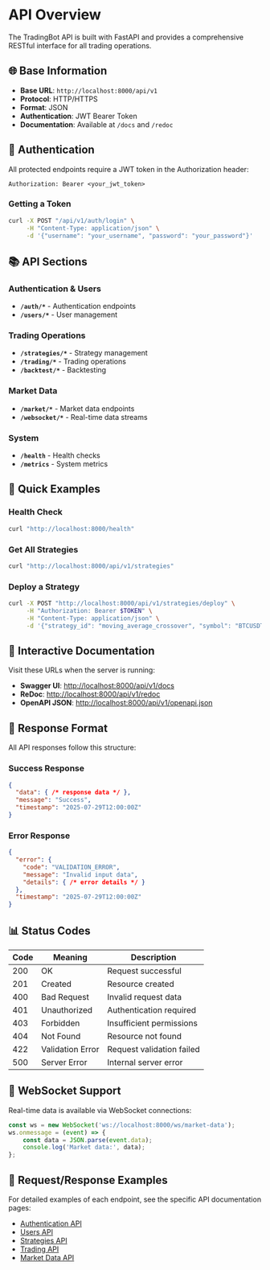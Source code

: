 # API Overview

The TradingBot API is built with FastAPI and provides a comprehensive RESTful interface for all trading operations.

## 🌐 Base Information

- **Base URL**: `http://localhost:8000/api/v1`
- **Protocol**: HTTP/HTTPS
- **Format**: JSON
- **Authentication**: JWT Bearer Token
- **Documentation**: Available at `/docs` and `/redoc`

## 🔐 Authentication

All protected endpoints require a JWT token in the Authorization header:

```http
Authorization: Bearer <your_jwt_token>
```

### Getting a Token

```bash
curl -X POST "/api/v1/auth/login" \
     -H "Content-Type: application/json" \
     -d '{"username": "your_username", "password": "your_password"}'
```

## 📚 API Sections

### Authentication & Users
- **`/auth/*`** - Authentication endpoints
- **`/users/*`** - User management

### Trading Operations
- **`/strategies/*`** - Strategy management
- **`/trading/*`** - Trading operations
- **`/backtest/*`** - Backtesting

### Market Data
- **`/market/*`** - Market data endpoints
- **`/websocket/*`** - Real-time data streams

### System
- **`/health`** - Health checks
- **`/metrics`** - System metrics

## 🚀 Quick Examples

### Health Check
```bash
curl "http://localhost:8000/health"
```

### Get All Strategies
```bash
curl "http://localhost:8000/api/v1/strategies"
```

### Deploy a Strategy
```bash
curl -X POST "http://localhost:8000/api/v1/strategies/deploy" \
     -H "Authorization: Bearer $TOKEN" \
     -H "Content-Type: application/json" \
     -d '{"strategy_id": "moving_average_crossover", "symbol": "BTCUSDT"}'
```

## 📖 Interactive Documentation

Visit these URLs when the server is running:

- **Swagger UI**: [http://localhost:8000/api/v1/docs](http://localhost:8000/api/v1/docs)
- **ReDoc**: [http://localhost:8000/api/v1/redoc](http://localhost:8000/api/v1/redoc)
- **OpenAPI JSON**: [http://localhost:8000/api/v1/openapi.json](http://localhost:8000/api/v1/openapi.json)

## 🔄 Response Format

All API responses follow this structure:

### Success Response
```json
{
  "data": { /* response data */ },
  "message": "Success",
  "timestamp": "2025-07-29T12:00:00Z"
}
```

### Error Response
```json
{
  "error": {
    "code": "VALIDATION_ERROR",
    "message": "Invalid input data",
    "details": { /* error details */ }
  },
  "timestamp": "2025-07-29T12:00:00Z"
}
```

## 📊 Status Codes

| Code | Meaning | Description |
|------|---------|-------------|
| 200 | OK | Request successful |
| 201 | Created | Resource created |
| 400 | Bad Request | Invalid request data |
| 401 | Unauthorized | Authentication required |
| 403 | Forbidden | Insufficient permissions |
| 404 | Not Found | Resource not found |
| 422 | Validation Error | Request validation failed |
| 500 | Server Error | Internal server error |

## 🔌 WebSocket Support

Real-time data is available via WebSocket connections:

```javascript
const ws = new WebSocket('ws://localhost:8000/ws/market-data');
ws.onmessage = (event) => {
    const data = JSON.parse(event.data);
    console.log('Market data:', data);
};
```

## 📝 Request/Response Examples

For detailed examples of each endpoint, see the specific API documentation pages:

- [Authentication API](authentication.md)
- [Users API](users.md)
- [Strategies API](strategies.md)
- [Trading API](trading.md)
- [Market Data API](market-data.md)
